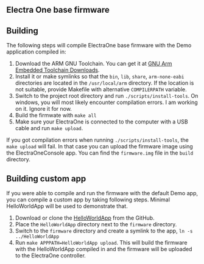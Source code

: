 ## Electra One base firmware

## Building
The following steps will compile ElectraOne base firmware with the Demo application compiled in:

1. Download the ARM GNU Toolchain. You can get it at [GNU Arm Embedded Toolchain Downloads](https://developer.arm.com/tools-and-software/open-source-software/developer-tools/gnu-toolchain/gnu-rm/downloads).
1. Install it or make symlinks so that the `bin`, `lib`, `share`, `arm-none-eabi` directories are located in the `/usr/local/arm` directory. If the location is not suitable, provide Makefile with alternative `COMPILERPATH` variable.
1. Switch to the project root directory and run `./scripts/install-tools`. On windows, you will most likely encounter compilation errors. I am working on it. Ignore it for now.
1. Build the firmwate with `make all`
1. Make sure your ElectraOne is connected to the computer with a USB cable and run `make upload`.

If you got compilation errors when running `./scripts/install-tools`, the `make upload` will fail. In that case you can upload the firmware image using the ElectraOneConsole app. You can find the `firmware.img` file in the `build` directory.


## Building custom app
If you were able to compile and run the firmware with the default Demo app, you can compile a custom app by taking following steps. Minimal HelloWorldApp will be used to demonstrate that.

1. Download or clone the [HelloWorldApp](https://github.com/electraone/HelloWorldApp) from the GitHub.
1. Place the `HelloWorldApp` directory next to the `firmware` directory.
1. Switch to the `firmware` directory and create a symlink to the app, `ln -s ../HelloWorldApp`
1. Run `make APPPATH=HelloWorldApp upload`. This will build the firmware with the HelloWorldApp compiled in and the firmware will be uploaded to the ElectraOne controller.
